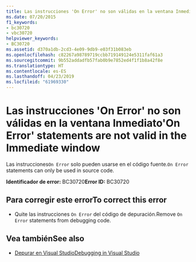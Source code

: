 ```yaml
---
title: Las instrucciones 'On Error' no son válidas en la ventana Inmediato
ms.date: 07/20/2015
f1_keywords:
- bc30720
- vbc30720
helpviewer_keywords:
- BC30720
ms.assetid: d370a1db-2cd3-4e09-9db9-e03f31b083eb
ms.openlocfilehash: c82267a98789719ccbb719149124e5311faf61a3
ms.sourcegitcommit: 9b552addadfb57fab0b9e7852ed4f1f1b8a42f8e
ms.translationtype: HT
ms.contentlocale: es-ES
ms.lasthandoff: 04/23/2019
ms.locfileid: "61969330"
---
```

# <a name="on-error-statements-are-not-valid-in-the-immediate-window"></a><span data-ttu-id="4bafb-102">Las instrucciones 'On Error' no son válidas en la ventana Inmediato</span><span class="sxs-lookup"><span data-stu-id="4bafb-102">'On Error' statements are not valid in the Immediate window</span></span>
<span data-ttu-id="4bafb-103">Las instrucciones`On Error` solo pueden usarse en el código fuente.</span><span class="sxs-lookup"><span data-stu-id="4bafb-103">`On Error` statements can only be used in source code.</span></span>  
  
 <span data-ttu-id="4bafb-104">**Identificador de error:** BC30720</span><span class="sxs-lookup"><span data-stu-id="4bafb-104">**Error ID:** BC30720</span></span>  
  
## <a name="to-correct-this-error"></a><span data-ttu-id="4bafb-105">Para corregir este error</span><span class="sxs-lookup"><span data-stu-id="4bafb-105">To correct this error</span></span>  
  
- <span data-ttu-id="4bafb-106">Quite las instrucciones `On Error` del código de depuración.</span><span class="sxs-lookup"><span data-stu-id="4bafb-106">Remove `On Error` statements from debugging code.</span></span>  
  
## <a name="see-also"></a><span data-ttu-id="4bafb-107">Vea también</span><span class="sxs-lookup"><span data-stu-id="4bafb-107">See also</span></span>

- [<span data-ttu-id="4bafb-108">Depurar en Visual Studio</span><span class="sxs-lookup"><span data-stu-id="4bafb-108">Debugging in Visual Studio</span></span>](/visualstudio/debugger/debugging-in-visual-studio)

